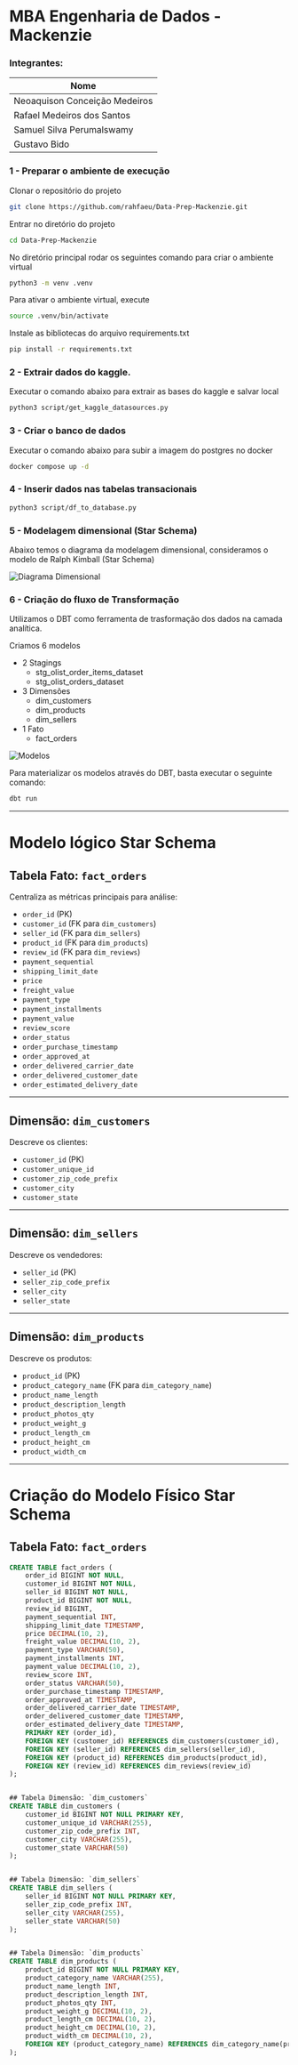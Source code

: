 # MBA Engenharia de Dados - Mackenzie


### Integrantes:
| Nome                           |
|--------------------------------|
| Neoaquison Conceição Medeiros  |
| Rafael Medeiros dos Santos     |
| Samuel Silva Perumalswamy      |
| Gustavo Bido                   |

### 1 - Preparar o ambiente de execução
Clonar o repositório do projeto
``` bash
git clone https://github.com/rahfaeu/Data-Prep-Mackenzie.git
```

Entrar no diretório do projeto
``` bash
cd Data-Prep-Mackenzie
```

No diretório principal rodar os seguintes comando para criar o ambiente virtual

``` bash
python3 -m venv .venv
```

Para ativar o ambiente virtual, execute

``` bash
source .venv/bin/activate
```

Instale as bibliotecas do arquivo requirements.txt

``` bash
pip install -r requirements.txt
```

### 2 - Extrair dados do kaggle. 
Executar o comando abaixo para extrair as bases do kaggle e salvar local
``` bash
python3 script/get_kaggle_datasources.py 
```

### 3 - Criar o banco de dados 
Executar o comando abaixo para subir a imagem do postgres no docker
``` bash
docker compose up -d
```

### 4 - Inserir dados nas tabelas transacionais
``` bash
python3 script/df_to_database.py
```

### 5 - Modelagem dimensional (Star Schema)

Abaixo temos o diagrama da modelagem dimensional, consideramos o modelo de Ralph Kimball (Star Schema)

![Diagrama Dimensional](./diagrams/star_schema_model.png)

### 6 - Criação do fluxo de Transformação

Utilizamos o DBT como ferramenta de trasformação dos dados na camada analítica.

Criamos 6 modelos

- 2 Stagings
    - stg_olist_order_items_dataset
    - stg_olist_orders_dataset
- 3 Dimensões
    - dim_customers
    - dim_products
    - dim_sellers
- 1 Fato
    - fact_orders

![Modelos](./diagrams/models-dbt.png)

Para materializar os modelos através do DBT, basta executar o seguinte comando:

``` bash
dbt run
```

------------------------------------------------------------------------------

# Modelo lógico Star Schema

## Tabela Fato: `fact_orders`

Centraliza as métricas principais para análise:

- `order_id` (PK)
- `customer_id` (FK para `dim_customers`)
- `seller_id` (FK para `dim_sellers`)
- `product_id` (FK para `dim_products`)
- `review_id` (FK para `dim_reviews`)
- `payment_sequential`
- `shipping_limit_date`
- `price`
- `freight_value`
- `payment_type`
- `payment_installments`
- `payment_value`
- `review_score`
- `order_status`
- `order_purchase_timestamp`
- `order_approved_at`
- `order_delivered_carrier_date`
- `order_delivered_customer_date`
- `order_estimated_delivery_date`

---

## Dimensão: `dim_customers`

Descreve os clientes:

- `customer_id` (PK)
- `customer_unique_id`
- `customer_zip_code_prefix`
- `customer_city`
- `customer_state`

---

## Dimensão: `dim_sellers`

Descreve os vendedores:

- `seller_id` (PK)
- `seller_zip_code_prefix`
- `seller_city`
- `seller_state`

---

## Dimensão: `dim_products`

Descreve os produtos:

- `product_id` (PK)
- `product_category_name` (FK para `dim_category_name`)
- `product_name_length`
- `product_description_length`
- `product_photos_qty`
- `product_weight_g`
- `product_length_cm`
- `product_height_cm`
- `product_width_cm`


---------------------------------------

# Criação do Modelo Físico Star Schema

## Tabela Fato: `fact_orders`

```sql
CREATE TABLE fact_orders (
    order_id BIGINT NOT NULL,
    customer_id BIGINT NOT NULL,
    seller_id BIGINT NOT NULL,
    product_id BIGINT NOT NULL,
    review_id BIGINT,
    payment_sequential INT,
    shipping_limit_date TIMESTAMP,
    price DECIMAL(10, 2),
    freight_value DECIMAL(10, 2),
    payment_type VARCHAR(50),
    payment_installments INT,
    payment_value DECIMAL(10, 2),
    review_score INT,
    order_status VARCHAR(50),
    order_purchase_timestamp TIMESTAMP,
    order_approved_at TIMESTAMP,
    order_delivered_carrier_date TIMESTAMP,
    order_delivered_customer_date TIMESTAMP,
    order_estimated_delivery_date TIMESTAMP,
    PRIMARY KEY (order_id),
    FOREIGN KEY (customer_id) REFERENCES dim_customers(customer_id),
    FOREIGN KEY (seller_id) REFERENCES dim_sellers(seller_id),
    FOREIGN KEY (product_id) REFERENCES dim_products(product_id),
    FOREIGN KEY (review_id) REFERENCES dim_reviews(review_id)
);


## Tabela Dimensão: `dim_customers`
CREATE TABLE dim_customers (
    customer_id BIGINT NOT NULL PRIMARY KEY,
    customer_unique_id VARCHAR(255),
    customer_zip_code_prefix INT,
    customer_city VARCHAR(255),
    customer_state VARCHAR(50)
);


## Tabela Dimensão: `dim_sellers`
CREATE TABLE dim_sellers (
    seller_id BIGINT NOT NULL PRIMARY KEY,
    seller_zip_code_prefix INT,
    seller_city VARCHAR(255),
    seller_state VARCHAR(50)
);


## Tabela Dimensão: `dim_products`
CREATE TABLE dim_products (
    product_id BIGINT NOT NULL PRIMARY KEY,
    product_category_name VARCHAR(255),
    product_name_length INT,
    product_description_length INT,
    product_photos_qty INT,
    product_weight_g DECIMAL(10, 2),
    product_length_cm DECIMAL(10, 2),
    product_height_cm DECIMAL(10, 2),
    product_width_cm DECIMAL(10, 2),
    FOREIGN KEY (product_category_name) REFERENCES dim_category_name(product_category_name)
);
